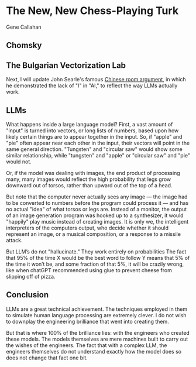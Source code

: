 # The New, New Chess-Playing Turk

Gene Callahan


## Chomsky




## The Bulgarian Vectorization Lab


Next, I will update John Searle's famous [Chinese room argument](https://plato.stanford.edu/entries/chinese-room/),
in which he demonstrated the lack of "I" in "AI,"
to reflect the way LLMs actually work.


## LLMs

What happens inside a large language model? First, a vast amount of "input" is turned into vectors, or long lists of
numbers, based upon how likely certain things are to appear together in the input. So, if "apple" and "pie" often appear
near each other in the input, their vectors will point in the same general direction. "Tungsten" and "circular saw"
would show some similar relationship, while "tungsten" and "apple" or "circular saw" and "pie" would not.

Or, if the model was dealing with images, the end product of processing many, many images would reflect the high
probability that legs grow downward out of torsos, rather than upward out of the top of a head.

But note that the computer never actually sees any image — the image had to be converted to numbers before the program
could process it — and has no actual "idea" of what torsos or legs are. Instead of a monitor, the output of an image
generation program was hooked up to a synthesizer, it would "happily" play music instead of creating images. It is only
we, the intelligent interpreters of the computers output, who decide whether it should represent an image, or a musical
composition, or a response to a missile attack.

But LLM’s do not "hallucinate." They work entirely on probabilities The fact that 95% of the time X would be the best
word to follow Y means that 5% of the time it won’t be, and some fraction of that 5%, it will be crazily wrong, like
when chatGPT recommended using glue to prevent cheese from slipping off of pizza.



## Conclusion

LLMs are a great technical achievement. The techniques employed in them to simulate human language processing are extremely
clever. I do not wish to downplay the engineering brilliance that went into creating them.

But that is where 100% of the brilliance lies: with the engineers who created these models. The models themselves are
mere machines built to carry out the wishes of the engineers. The fact that with a complex LLM, the engineers
themselves do not understand exactly how the model does so does not change that fact one bit.


